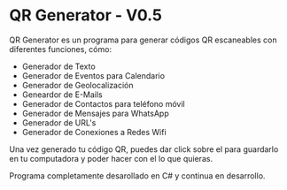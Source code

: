 # QR Generator - V0.5


QR Generator es un programa para generar códigos QR escaneables con diferentes funciones, cómo:

- Generador de Texto 
- Generador de Eventos para Calendario
- Generador de Geolocalización
- Geneardor de E-Mails
- Generador de Contactos para teléfono móvil
- Generador de Mensajes para WhatsApp
- Generador de URL's
- Generador de Conexiones a Redes Wifi

Una vez generado tu código QR, puedes dar click sobre el para guardarlo en tu computadora y poder hacer con el lo que quieras.


Programa completamente desarollado en C# y continua en desarrollo.

